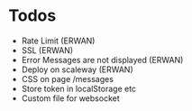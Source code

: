 # Todos

- Rate Limit (ERWAN)
- SSL (ERWAN)
- Error Messages are not displayed (ERWAN)
- Deploy on scaleway (ERWAN)
- CSS on page /messages
- Store token in localStorage etc
- Custom file for websocket
